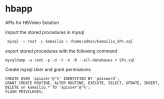 # hbapp
APIs for HBVideo Solution

Import the stored procedures in mysql 
```bash
 mysql -u root -p kamailio < /home/admin/kamailio_SPs.sql
```

export stored procedures with the following command 
```
mysqldump -u root -p -d -t -n -R --all-databases > SPs.sql
```
Create mysql User and grant permissions
```mysql
CREATE USER 'apiuser'@'%' IDENTIFIED BY 'password';
GRANT CREATE ROUTINE, ALTER ROUTINE, EXECUTE, SELECT, UPDATE, INSERT, DELETE on kamailio.* TO 'apiuser'@'%';
FLUSH PRIVILEGES;
```

